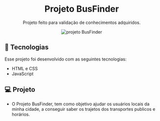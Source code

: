 <h1 align="center">Projeto BusFinder</h1>

<p align="center">
  Projeto feito para validação de conhecimentos adquiridos.
</p>

<p align="center">
  <img src="github/preview.png" alt="projeto BusFinder">
</p>

## 🚀 Tecnologias

Esse projeto foi desenvolvido com as seguintes tecnologias:

- HTML e CSS
- JavaScript

## 💻 Projeto

- O Projeto BusFinder, tem como objetivo ajudar os usuários locais da minha cidade, a conseguir saber os trajetos dos transportes publicos e horários.

